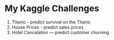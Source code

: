 # My Kaggle Challenges
1. Titanic - predict survival on the Titanic
2. House Prices - predict sales prices
3. Hotel Cancelation — predict customer churning
